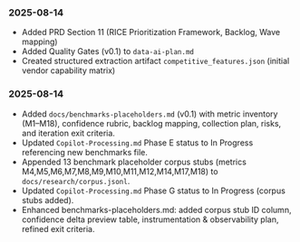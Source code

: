 
### 2025-08-14
- Added PRD Section 11 (RICE Prioritization Framework, Backlog, Wave mapping)
- Added Quality Gates (v0.1) to `data-ai-plan.md`
- Created structured extraction artifact `competitive_features.json` (initial vendor capability matrix)

### 2025-08-14
- Added `docs/benchmarks-placeholders.md` (v0.1) with metric inventory (M1–M18), confidence rubric, backlog mapping, collection plan, risks, and iteration exit criteria.
- Updated `Copilot-Processing.md` Phase E status to In Progress referencing new benchmarks file.
- Appended 13 benchmark placeholder corpus stubs (metrics M4,M5,M6,M7,M8,M9,M10,M11,M12,M14,M17,M18) to `docs/research/corpus.jsonl`.
- Updated `Copilot-Processing.md` Phase G status to In Progress (corpus stubs added).
- Enhanced benchmarks-placeholders.md: added corpus stub ID column, confidence delta preview table, instrumentation & observability plan, refined exit criteria.
